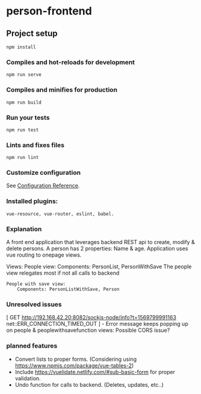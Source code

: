 # person-frontend

## Project setup
```
npm install
```

### Compiles and hot-reloads for development
```
npm run serve
```

### Compiles and minifies for production
```
npm run build
```

### Run your tests
```
npm run test
```

### Lints and fixes files
```
npm run lint
```

### Customize configuration
See [Configuration Reference](https://cli.vuejs.org/config/).

### Installed plugins:
    vue-resource, vue-router, eslint, babel.

### Explanation
A front end application that leverages backend REST api to create, modify & delete persons.
A person has 2 properties: Name & age.
Application uses vue routing to onepage views.

Views:
    People view:
        Components: PersonList, PersonWithSave
        The people view relegates most if not all calls to backend 

    People with save view:
        Components: PersonListWithSave, Person

### Unresolved issues

[ GET http://192.168.42.20:8082/sockjs-node/info?t=1569799991163 net::ERR_CONNECTION_TIMED_OUT ] - Error message keeps popping up on
people & peoplewithsavefunction views: Possible CORS issue?

### planned features

* Convert lists to proper forms. (Considering using https://www.npmjs.com/package/vue-tables-2)
* Include https://vuelidate.netlify.com/#sub-basic-form for proper validation.
* Undo function for calls to backend. (Deletes, updates, etc..)
